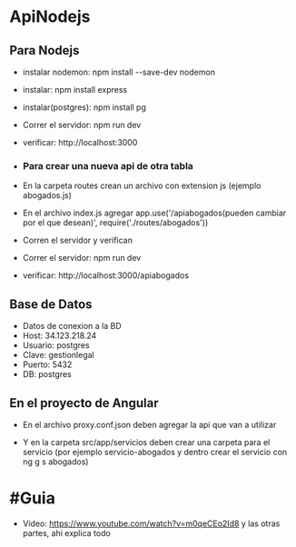 # ApiNodejs
## Para Nodejs
- instalar nodemon: npm install --save-dev nodemon
- instalar: npm install express
- instalar(postgres): npm install pg
- Correr el servidor: npm run dev
- verificar: http://localhost:3000

- ### Para crear una nueva api de otra tabla

- En la carpeta routes crean un archivo con extension js (ejemplo abogados.js)

- En el archivo index.js agregar app.use('/apiabogados(pueden cambiar por el que desean)', require('./routes/abogados'))

- Corren el servidor y verifican 

- Correr el servidor: npm run dev

- verificar: http://localhost:3000/apiabogados

## Base de Datos
- Datos de conexion a la BD
- Host: 34.123.218.24
- Usuario: postgres
- Clave: gestionlegal
- Puerto: 5432
- DB: postgres

## En el proyecto de Angular

- En el archivo proxy.conf.json deben agregar la api que van a utilizar

- Y en la carpeta src/app/servicios deben crear una carpeta para el servicio (por ejemplo servicio-abogados y dentro crear el servicio con ng g s abogados)

# #Guia 

- Video: https://www.youtube.com/watch?v=m0qeCEo2Id8 y las otras partes, ahi explica todo 

